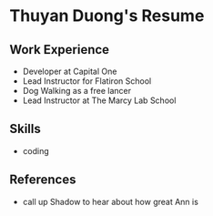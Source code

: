 # Thuyan Duong's Resume

## Work Experience

* Developer at Capital One
* Lead Instructor for Flatiron School
* Dog Walking as a free lancer
* Lead Instructor at The Marcy Lab School

## Skills
* coding

## References
* call up Shadow to hear about how great Ann is
